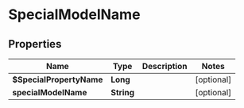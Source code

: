 

# SpecialModelName


## Properties

| Name | Type | Description | Notes |
|------------ | ------------- | ------------- | -------------|
|**$SpecialPropertyName** | **Long** |  |  [optional] |
|**specialModelName** | **String** |  |  [optional] |




